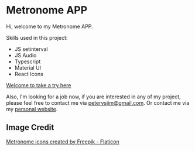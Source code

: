 # Metronome APP

Hi, welcome to my Metronome APP.

Skills used in this project:

- JS setinterval
- JS Audio
- Typescript
- Material UI
- React Icons

[Welcome to take a try here](https://stupefied-knuth-9beb12.netlify.app/)

Also, I'm looking for a job now, if you are interested in any of my project, please feel free to contact me via [petervsjim@gmail.com](petervsjim@gmail.com). Or contact me via my [personal website](https://peterkan.info).

## Image Credit

<a href="https://www.flaticon.com/free-icons/metronome" title="metronome icons">Metronome icons created by Freepik - Flaticon</a>
